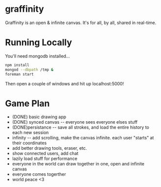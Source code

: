 graffinity
==========

Graffinity is an open &amp; infinite canvas. It's for all, by all, shared in real-time.

# Running Locally

You'll need mongodb installed...
``` bash
npm install
mongod --dbpath /tmp &
foreman start
```

Then open a couple of windows and hit up localhost:5000!



# Game Plan

* (DONE) basic drawing app
* (DONE) synced canvas -- everyone sees everyone elses stuff
* (DONE)persistance -- save all strokes, and load the entire history to each new session
* infinity -- add scrolling, make the canvas infinite. each user "starts" at their coordinates
* add better drawing tools, eraser, etc.
* show connected users, add chat
* lazily load stuff for performance
* everyone in the world can draw together in one, open and infinite canvas
* everyone comes togerther
* world peace <3
